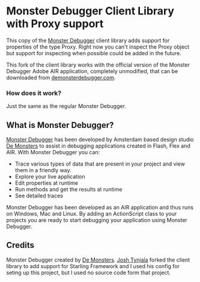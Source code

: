 # Monster Debugger Client Library with Proxy support

This copy of the [Monster Debugger](http://www.demonsterdebugger.com) client library adds support for properties of the type Proxy. Right now you can't inspect the Proxy object but support for inspecting when possible could be added in the future.

This fork of the client library works with the official version of the Monster Debugger Adobe AIR application, completely unmodified, that can be downloaded from [demonsterdebugger.com](http://www.demonsterdebugger.com).

### How does it work?

Just the same as the regular Monster Debugger.

## What is Monster Debugger?

[Monster Debugger](http://www.demonsterdebugger.com) has been developed by Amsterdam based design studio [De Monsters](http://www.demonsters.com/) to assist in debugging applications created in Flash, Flex and AIR. With Monster Debugger you can:

* Trace various types of data that are present in your project and view them in a friendly way.
* Explore your live application
* Edit properties at runtime
* Run methods and get the results at runtime
* See detailed traces

Monster Debugger has been developed as an AIR application and thus runs on Windows, Mac and Linux. By adding an ActionScript class to your projects you are ready to start debugging your application using Monster Debugger.

## Credits

Monster Debugger created by [De Monsters](http://www.demonsters.com/).
[Josh Tynjala](http://twitter.com/joshtynjala) forked the client library to add support for Starling Framework and I used his config for seting up this project, but I used no source code form that project. 